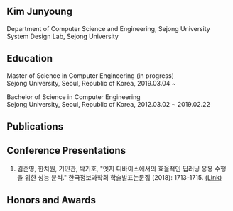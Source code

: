 ## Kim Junyoung
<p> Department of Computer Science and Engineering, Sejong University<br />
System Design Lab, Sejong University </p>

## Education
<p> Master of Science in Computer Engineering (in progress)<br />
Sejong University, Seoul, Republic of Korea, 2019.03.04 ~ </p>
<p> Bachelor of Science in Computer Engineering<br />
Sejong University, Seoul, Republic of Korea, 2012.03.02 ~ 2019.02.22 </p>

## Publications

## Conference Presentations
1. 김준영, 한치원, 기민관, 박기호, "엣지 디바이스에서의 효율적인 딥러닝 응용 수행을 위한 성능 분석." 한국정보과학회 학술발표논문집 (2018): 1713-1715. [(Link)](http://www.dbpia.co.kr/journal/articleDetail?nodeId=NODE07614068&language=ko_KR)

## Honors and Awards
